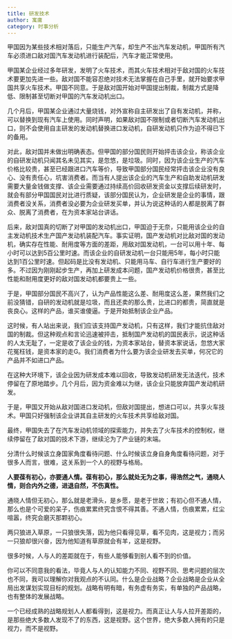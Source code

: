 ```yaml
---
title: 研发技术
author: 寓庸
category: 时事分析
---
```

甲国因为某些技术相对落后，只能生产汽车，却生产不出汽车发动机，甲国所有汽车必须进口敌对国汽车发动机进行装配后，汽车才能正常使用。

甲国某企业经过多年研发，发明了火车技术，而其火车技术相对于敌对国的火车技术要更加先进一些。敌对国不能容忍绝对技术无法掌握在自己手里，就开始要求甲国共享火车技术。甲国不同意。于是敌对国开始对甲国提出制裁，制裁方式是降低、限制甚至切断对甲国的汽车发动机出口。

几个月后，甲国某企业通过大量烧钱，对外宣称自主研发出了自有发动机，并称，可以替换到现有汽车上使用。同时声明，如果敌对国不限制或者切断汽车发动机出口，则不会使用自主研发的发动机替换进口发动机，自研发动机只作为迫不得已下的备用。

对此，敌对国并未做出明确表态。但甲国的部分国民则开始抨击该企业，称该企业的自研发动机只闻其名未见其实，是忽悠，是垃圾。同时，因为该企业生产的汽车价格比较贵，甚至已经跟进口汽车等价，导致甲国部分国民经常抨击该企业没有良心、没有责任心，坑害消费者。而当有人提出该企业的汽车生产和自助发动机研发需要大量金钱做支撑、该企业需要通过持续高价回收研发资金以支撑后续研发时，就会有部分甲国国民对比进行质疑，该部分国民认为，企业研发是企业的事情，跟消费者没关系，消费者没必要为企业研发买单，并认为说这种话的人都是脱离了群众、脱离了消费者，在为资本家站台讲话。

后来，敌对国真的切断了对甲国的发动机出口，甲国迫于无奈，只能用该企业的自主发动机技术生产国产发动机装配汽车。事实证明，国产发动机对比敌对国的发动机，确实存在性能、耐用度等方面的差距，用敌对国发动机，一台可以用十年、每小时可以达到5百公里时速。而该企业的自研发动机一台只能用5年，每小时只能达到1百公里时速。但起码是比没有发动机、只能用马车、自行车进行生产要好的多。不过因为刚刚起步生产，再加上研发成本问题，国产发动机价格很贵，甚至比性能和耐用度更好的敌对国发动机都要贵上一些。

于是，甲国部分国民不高兴了，认为产品性能这么差、耐用度这么差，果然我们之前没猜错，自研的发动机就是垃圾，而且还卖的那么贵，比进口的都贵，简直就是丧良心。这样的产品，谁买谁傻逼。于是开始抵制该企业产品。

这时候，有人站出来说，我们应该支持国产发动机，只有这样，我们才能抗住敌对国的制裁。但这种观点和言论迅速被抨击，抵制国产发动机的国民表示，说这种话的人太无耻了，一定是收了该企业的钱，为资本家站台，替资本家说话，忽悠大家花冤枉钱，是资本家的走G。我们消费者为什么要为该企业研发去买单，何况它的产品并不如进口产品。

在这种大环境下，该企业因为研发成本难以回收，导致发动机研发无法迭代，技术停留在了原地踏步。几个月后，因为资金难以为继，该企业只能放弃国产发动机研发。

于是，甲国又开始从敌对国进口发动机，但敌对国提出，想进口可以，共享火车技术。甲国只好强制该企业讲其自主研发的火车技术共享给敌对国。

最终，甲国失去了在汽车发动机领域的探索能力，并失去了火车技术的控制权，继续停留在了敌对国的技术下游，继续沦为了产业链的末端。

分清什么时候该立身国家角度看待问题、什么时候该立身自身角度看待问题，对于很多人而言，很难，这关系到一个人的视野与格局。

 **人要葆有初心，亦要通人情。葆有初心，那么就处无为之事，得浩然之气，通晓人情，则合内外之德，进退自然，不伤真性。**

 通晓人情但无初心，那么就是老滑头，是乡愿，是老于世故；有初心但不通人情，那么也是个可爱的呆子，伤痕累累终究含恨不得其善。不通人情，伤痕累累，红尘喧嚣，终究会磨灭那颗初心。

 两只狼进入草原，一只狼很失落，因为他只看得见草，看不见肉，这是视力；而另一只狼却很兴奋，因为他知道有草原就会有羊，这是视野。

 很多时候，人与人的差距就在于，有些人能够看到别人看不到的价值。

 你可以不同意我的看法，毕竟人与人的认知能力不同、视野不同、思考问题的层次也不同，我可以理解你对我观点的不认同。什么是企业战略？企业战略是企业从全局出发谋划实现目标的规划。战略有明有暗，有务虚有务实，有单独的产品战略，也有整体的发展战略。

 一个已经成熟的战略规划人人都看得到，这是视力。而真正让人与人拉开差距的，是那些绝大多数人发现不了的东西，这是视野。这个世界，绝大多数人拥有的只是视力，而不是视野。